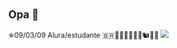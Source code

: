 ## Opa 👋

✯09/03/09
Alura/estudante
🇧🇷🫧🐋🥾😊🎃🦦🐿🐘🐙
![](https://tenor.com/pt-BR/view/miguel-black-phone-gif-26584508)
